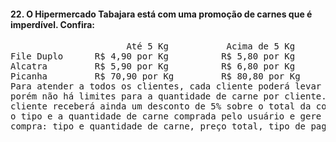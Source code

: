 #### 22. O Hipermercado Tabajara está com uma promoção de carnes que é imperdível. Confira:
<pre>
                      Até 5 Kg           Acima de 5 Kg
File Duplo      R$ 4,90 por Kg          R$ 5,80 por Kg
Alcatra         R$ 5,90 por Kg          R$ 6,80 por Kg
Picanha         R$ 70,90 por Kg         R$ 80,80 por Kg
Para atender a todos os clientes, cada cliente poderá levar apenas um dos tipos de carne da promoção,<br>porém não há limites para a quantidade de carne por cliente. Se compra for feita no cartão Tabajara o<br>cliente receberá ainda um desconto de 5% sobre o total da compra. Escreva um programa que peça<br>o tipo e a quantidade de carne comprada pelo usuário e gere um cupom fiscal, contendo as informações da<br>compra: tipo e quantidade de carne, preço total, tipo de pagamento, valor do desconto e valor a pagar.
</pre>
